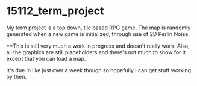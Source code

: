 15112_term_project
==================

My term project is a top down, tile based RPG game. The map is randomly generated when a new 
game is initialized, through use of 2D Perlin Noise. 

**This is still very much a work in progress and doesn't really work. Also, all the graphics
are still placeholders and there's not much to show for it except that you can load a map.

It's due in like just over a week though so hopefully I can get stuff working by then.
